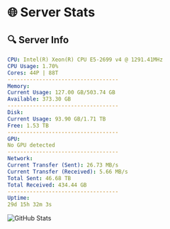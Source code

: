 # 🌐 Server Stats
## 🔍 Server Info
```yaml
CPU: Intel(R) Xeon(R) CPU E5-2699 v4 @ 1291.41MHz
CPU Usage: 1.70%
Cores: 44P | 88T
-----------------------------------
Memory:
Current Usage: 127.00 GB/503.74 GB
Available: 373.30 GB
-----------------------------------
Disk:
Current Usage: 93.90 GB/1.71 TB
Free: 1.53 TB
-----------------------------------
GPU:
No GPU detected
-----------------------------------
Network:
Current Transfer (Sent): 26.73 MB/s
Current Transfer (Received): 5.66 MB/s
Total Sent: 46.68 TB
Total Received: 434.44 GB
-----------------------------------
Uptime:
29d 15h 32m 3s
```
![GitHub Stats](https://img.shields.io/badge/Updated-2025-04-06_12:54:52-blue)
